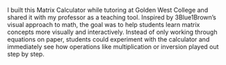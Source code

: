 I built this Matrix Calculator while tutoring at Golden West College and shared it with my professor as a teaching tool. Inspired by 3Blue1Brown’s visual approach to math, the goal was to help students learn matrix concepts more visually and interactively. Instead of only working through equations on paper, students could experiment with the calculator and immediately see how operations like multiplication or inversion played out step by step.

